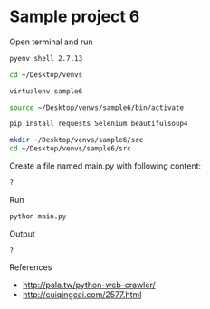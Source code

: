 # Sample project 6

Open terminal and run

```bash
pyenv shell 2.7.13

cd ~/Desktop/venvs

virtualenv sample6

source ~/Desktop/venvs/sample6/bin/activate

pip install requests Selenium beautifulsoup4

mkdir ~/Desktop/venvs/sample6/src
cd ~/Desktop/venvs/sample6/src
```

Create a file named main.py with following content:

```py
?
```

Run

```bash
python main.py
```

Output

```
?
```

References

* http://pala.tw/python-web-crawler/
* http://cuiqingcai.com/2577.html
